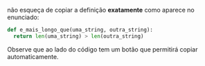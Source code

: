 não esqueça de copiar a definição **exatamente** como aparece no enunciado:

```python
def e_mais_longo_que(uma_string, outra_string):
  return len(uma_string) > len(outra_string)
```

Observe que ao lado do código tem um botão <i class="far fa-fw fa-copy"></i> que  permitirá copiar automaticamente.
